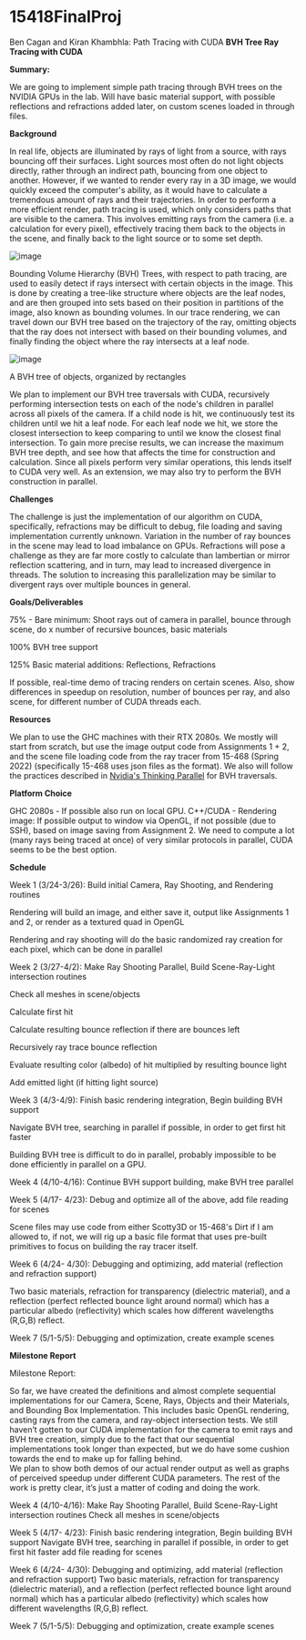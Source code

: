 # 15418FinalProj
Ben Cagan and Kiran Khambhla: Path Tracing with CUDA
**BVH Tree Ray Tracing with CUDA**

**Summary:**

We are going to implement simple path tracing through BVH trees on the NVIDIA GPUs in the lab. Will have basic material support, with possible reflections and refractions added later, on custom scenes loaded in through files.

**Background**

In real life, objects are illuminated by rays of light from a source, with rays bouncing off their surfaces. Light sources most often do not light objects directly, rather through an indirect path, bouncing from one object to another. However, if we wanted to render every ray in a 3D image, we would quickly exceed the computer&#39;s ability, as it would have to calculate a tremendous amount of rays and their trajectories. In order to perform a more efficient render, path tracing is used, which only considers paths that are visible to the camera. This involves emitting rays from the camera (i.e. a calculation for every pixel), effectively tracing them back to the objects in the scene, and finally back to the light source or to some set depth.

![image](https://user-images.githubusercontent.com/20400307/159813510-e44f00cd-a80a-4da6-9c13-66fddf3f4747.png)

Bounding Volume Hierarchy (BVH) Trees, with respect to path tracing, are used to easily detect if rays intersect with certain objects in the image. This is done by creating a tree-like structure where objects are the leaf nodes, and are then grouped into sets based on their position in partitions of the image, also known as bounding volumes. In our trace rendering, we can travel down our BVH tree based on the trajectory of the ray, omitting objects that the ray does not intersect with based on their bounding volumes, and finally finding the object where the ray intersects at a leaf node.

![image](https://user-images.githubusercontent.com/20400307/159813634-6022464f-8cd9-4dba-8f83-65693c26baec.png)

A BVH tree of objects, organized by rectangles

We plan to implement our BVH tree traversals with CUDA, recursively performing intersection tests on each of the node&#39;s children in parallel across all pixels of the camera. If a child node is hit, we continuously test its children until we hit a leaf node. For each leaf node we hit, we store the closest intersection to keep comparing to until we know the closest final intersection. To gain more precise results, we can increase the maximum BVH tree depth, and see how that affects the time for construction and calculation. Since all pixels perform very similar operations, this lends itself to CUDA very well. As an extension, we may also try to perform the BVH construction in parallel.

**Challenges**

The challenge is just the implementation of our algorithm on CUDA, specifically, refractions may be difficult to debug, file loading and saving implementation currently unknown. Variation in the number of ray bounces in the scene may lead to load imbalance on GPUs. Refractions will pose a challenge as they are far more costly to calculate than lambertian or mirror reflection scattering, and in turn, may lead to increased divergence in threads. The solution to increasing this parallelization may be similar to divergent rays over multiple bounces in general.

**Goals/Deliverables**

75% - Bare minimum: Shoot rays out of camera in parallel, bounce through scene, do x number of recursive bounces, basic materials

100% BVH tree support

125% Basic material additions: Reflections, Refractions

If possible, real-time demo of tracing renders on certain scenes. Also, show differences in speedup on resolution, number of bounces per ray, and also scene, for different number of CUDA threads each.

**Resources**

We plan to use the GHC machines with their RTX 2080s. We mostly will start from scratch, but use the image output code from Assignments 1 + 2, and the scene file loading code from the ray tracer from 15-468 (Spring 2022) (specifically 15-468 uses json files as the format). We also will follow the practices described in [Nvidia&#39;s Thinking Parallel](https://developer.nvidia.com/blog/thinking-parallel-part-ii-tree-traversal-gpu/) for BVH traversals.

**Platform Choice**

GHC 2080s - If possible also run on local GPU. C++/CUDA - Rendering image: If possible output to window via OpenGL, if not possible (due to SSH), based on image saving from Assignment 2. We need to compute a lot (many rays being traced at once) of very similar protocols in parallel, CUDA seems to be the best option.

**Schedule**

Week 1 (3/24-3/26): Build initial Camera, Ray Shooting, and Rendering routines

Rendering will build an image, and either save it, output like Assignments 1 and 2, or render as a textured quad in OpenGL

Rendering and ray shooting will do the basic randomized ray creation for each pixel, which can be done in parallel

Week 2 (3/27-4/2): Make Ray Shooting Parallel, Build Scene-Ray-Light intersection routines

Check all meshes in scene/objects

Calculate first hit

Calculate resulting bounce reflection if there are bounces left

Recursively ray trace bounce reflection

Evaluate resulting color (albedo) of hit multiplied by resulting bounce light

Add emitted light (if hitting light source)

Week 3 (4/3-4/9): Finish basic rendering integration, Begin building BVH support

Navigate BVH tree, searching in parallel if possible, in order to get first hit faster

Building BVH tree is difficult to do in parallel, probably impossible to be done efficiently in parallel on a GPU.

Week 4 (4/10-4/16): Continue BVH support building, make BVH tree parallel

Week 5 (4/17- 4/23): Debug and optimize all of the above, add file reading for scenes

Scene files may use code from either Scotty3D or 15-468&#39;s Dirt if I am allowed to, if not, we will rig up a basic file format that uses pre-built primitives to focus on building the ray tracer itself.

Week 6 (4/24- 4/30): Debugging and optimizing, add material (reflection and refraction support)

Two basic materials, refraction for transparency (dielectric material), and a reflection (perfect reflected bounce light around normal) which has a particular albedo (reflectivity) which scales how different wavelengths (R,G,B) reflect.

Week 7 (5/1-5/5): Debugging and optimization, create example scenes

**Milestone Report** 

Milestone Report:

So far, we have created the definitions and almost complete sequential implementations for our Camera, Scene, Rays, Objects and their Materials, and Bounding Box Implementation. This includes basic OpenGL rendering, casting rays from the camera, and ray-object intersection tests.
We still haven’t gotten to our CUDA implementation  for the camera to emit rays and BVH tree creation, simply due to the fact that our sequential implementations took longer than expected, but we do have some cushion towards the end to make up for falling behind.  
We plan to show both demos of our actual render output as well as graphs of perceived speedup under different CUDA parameters. The rest of the work is pretty clear, it’s just a matter of coding and doing the work.

Week 4 (4/10-4/16): Make Ray Shooting Parallel, Build Scene-Ray-Light intersection routines
	Check all meshes in scene/objects
	
Week 5 (4/17- 4/23): Finish basic rendering integration, Begin building BVH support
	Navigate BVH tree, searching in parallel if possible, in order to get first hit faster add file reading for scenes
	
Week 6 (4/24- 4/30): Debugging and optimizing, add material (reflection and refraction support)
	Two basic materials, refraction for transparency (dielectric material), and a reflection (perfect reflected bounce light around normal) which has a particular albedo (reflectivity) which scales how different wavelengths (R,G,B) reflect.
	
Week 7 (5/1-5/5): Debugging and optimization, create example scenes
